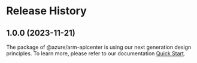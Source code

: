 # Release History
    
## 1.0.0 (2023-11-21)

The package of @azure/arm-apicenter is using our next generation design principles. To learn more, please refer to our documentation [Quick Start](https://aka.ms/js-track2-quickstart).
